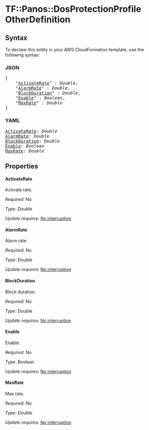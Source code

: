 # TF::Panos::DosProtectionProfile OtherDefinition

## Syntax

To declare this entity in your AWS CloudFormation template, use the following syntax:

### JSON

<pre>
{
    "<a href="#activaterate" title="ActivateRate">ActivateRate</a>" : <i>Double</i>,
    "<a href="#alarmrate" title="AlarmRate">AlarmRate</a>" : <i>Double</i>,
    "<a href="#blockduration" title="BlockDuration">BlockDuration</a>" : <i>Double</i>,
    "<a href="#enable" title="Enable">Enable</a>" : <i>Boolean</i>,
    "<a href="#maxrate" title="MaxRate">MaxRate</a>" : <i>Double</i>
}
</pre>

### YAML

<pre>
<a href="#activaterate" title="ActivateRate">ActivateRate</a>: <i>Double</i>
<a href="#alarmrate" title="AlarmRate">AlarmRate</a>: <i>Double</i>
<a href="#blockduration" title="BlockDuration">BlockDuration</a>: <i>Double</i>
<a href="#enable" title="Enable">Enable</a>: <i>Boolean</i>
<a href="#maxrate" title="MaxRate">MaxRate</a>: <i>Double</i>
</pre>

## Properties

#### ActivateRate

Activate rate.

_Required_: No

_Type_: Double

_Update requires_: [No interruption](https://docs.aws.amazon.com/AWSCloudFormation/latest/UserGuide/using-cfn-updating-stacks-update-behaviors.html#update-no-interrupt)

#### AlarmRate

Alarm rate.

_Required_: No

_Type_: Double

_Update requires_: [No interruption](https://docs.aws.amazon.com/AWSCloudFormation/latest/UserGuide/using-cfn-updating-stacks-update-behaviors.html#update-no-interrupt)

#### BlockDuration

Block duration.

_Required_: No

_Type_: Double

_Update requires_: [No interruption](https://docs.aws.amazon.com/AWSCloudFormation/latest/UserGuide/using-cfn-updating-stacks-update-behaviors.html#update-no-interrupt)

#### Enable

Enable.

_Required_: No

_Type_: Boolean

_Update requires_: [No interruption](https://docs.aws.amazon.com/AWSCloudFormation/latest/UserGuide/using-cfn-updating-stacks-update-behaviors.html#update-no-interrupt)

#### MaxRate

Max rate.

_Required_: No

_Type_: Double

_Update requires_: [No interruption](https://docs.aws.amazon.com/AWSCloudFormation/latest/UserGuide/using-cfn-updating-stacks-update-behaviors.html#update-no-interrupt)

